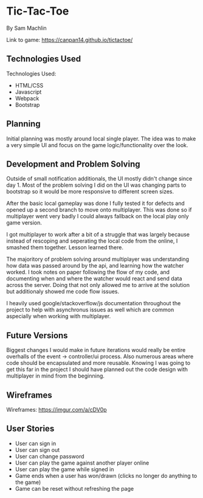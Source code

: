 # Tic-Tac-Toe
By Sam Machlin

Link to game: https://canpan14.github.io/tictactoe/

## Technologies Used
Technologies Used:
- HTML/CSS
- Javascript
- Webpack
- Bootstrap

## Planning
Initial planning was mostly around local single player.
The idea was to make a very simple UI and focus on the game logic/functionality over the look.

## Development and Problem Solving
Outside of small notification additionals, the UI mostly didn't change since day 1.
Most of the problem solving I did on the UI was changing parts to bootstrap so
it would be more responsive to different screen sizes.

After the basic local gameplay was done I fully tested it for defects and opened
up a second branch to move onto multiplayer. This was done so if multiplayer
went very badly I could always fallback on the local play only game version.

I got multiplayer to work after a bit of a struggle that was largely because
instead of rescoping and seperating the local code from the online, I smashed
them together. Lesson learned there.

The majoritory of problem solving around multiplayer was understanding how data
was passed around by the api, and learning how the watcher worked. I took notes
on paper following the flow of my code, and documenting when and where the
watcher would react and send data across the server. Doing that not only allowed
me to arrive at the solution but additionaly showed me code flow issues.

I heavily used google/stackoverflow/js documentation throughout the project to
help with asynchronus issues as well which are common aspecially when working
with multiplayer.

## Future Versions
Biggest changes I would make in future iterations would really be entire overhalls of the event -> controller/ui process.
Also numerous areas where code should be encapsulated and more reusable.
Knowing I was going to get this far in the project I should have planned out the code design with multiplayer in mind from the beginning.

## Wireframes
Wireframes: https://imgur.com/a/cDV0p

## User Stories
- User can sign in
- User can sign out
- User can change password
- User can play the game against another player online
- User can play the game while signed in
- Game ends when a user has won/drawn (clicks no longer do anything to the game)
- Game can be reset without refreshing the page
